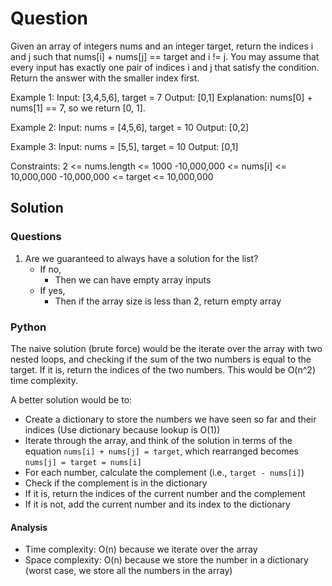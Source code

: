 # Question

Given an array of integers nums and an integer target, return the indices i and j such that nums[i] + nums[j] == target and i != j.
You may assume that every input has exactly one pair of indices i and j that satisfy the condition.
Return the answer with the smaller index first.

Example 1:
Input:
[3,4,5,6], target = 7
Output: [0,1]
Explanation: nums[0] + nums[1] == 7, so we return [0, 1].

Example 2:
Input: nums = [4,5,6], target = 10
Output: [0,2]

Example 3:
Input: nums = [5,5], target = 10
Output: [0,1]

Constraints:
2 <= nums.length <= 1000
-10,000,000 <= nums[i] <= 10,000,000
-10,000,000 <= target <= 10,000,000

## Solution

### Questions

1. Are we guaranteed to always have a solution for the list?
   - If no,
     - Then we can have empty array inputs
   - If yes,
     - Then if the array size is less than 2, return empty array
  
### Python

The naive solution (brute force) would be the iterate over the array with two nested loops, and checking if the sum of the two numbers is equal to the target. If it is, return the indices of the two numbers. This would be O(n^2) time complexity.

A better solution would be to:

- Create a dictionary to store the numbers we have seen so far and their indices (Use dictionary because lookup is O(1))
- Iterate through the array, and think of the solution in terms of the equation `nums[i] + nums[j] = target`, which rearranged becomes `nums[j] = target = nums[i]`
- For each number, calculate the complement (i.e., `target - nums[i]`)
- Check if the complement is in the dictionary
- If it is, return the indices of the current number and the complement
- If it is not, add the current number and its index to the dictionary

#### Analysis

- Time complexity: O(n) because we iterate over the array
- Space complexity: O(n) because we store the number in a dictionary (worst case, we store all the numbers in the array)
